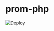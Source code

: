# prom-php


[![Deploy](https://www.herokucdn.com/deploy/button.png)](https://dashboard.heroku.com/new-app)
